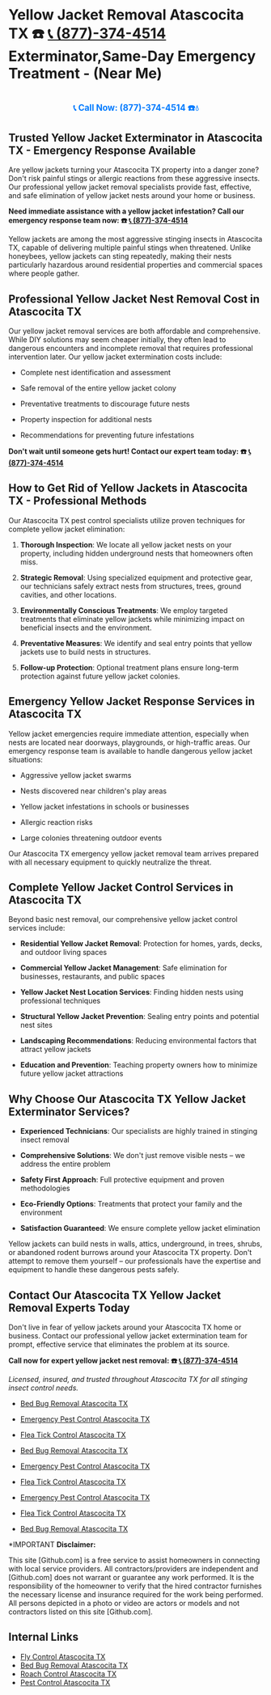# Yellow Jacket Removal Atascocita TX ☎️ [📞 (877)-374-4514](https://pest-control-4514.netlify.app) Exterminator,Same-Day Emergency Treatment - (Near Me)
# 

<p align="center" style="font-size: 1.2em; font-weight: bold; margin: 20px 0;">
  <a href="https://pest-control-4514.netlify.app" target="_blank" style="color: #007BFF; text-decoration: none;">📞 Call Now: (877)-374-4514 ☎️💧</a>
</p>

## Trusted Yellow Jacket Exterminator in Atascocita TX - Emergency Response Available

Are yellow jackets turning your Atascocita TX property into a danger zone? Don't risk painful stings or allergic reactions from these aggressive insects. Our professional yellow jacket removal specialists provide fast, effective, and safe elimination of yellow jacket nests around your home or business.

**Need immediate assistance with a yellow jacket infestation? Call our emergency response team now: ☎️ [📞 (877)-374-4514](https://pest-control-4514.netlify.app)**

Yellow jackets are among the most aggressive stinging insects in Atascocita TX, capable of delivering multiple painful stings when threatened. Unlike honeybees, yellow jackets can sting repeatedly, making their nests particularly hazardous around residential properties and commercial spaces where people gather.

## Professional Yellow Jacket Nest Removal Cost in Atascocita TX

Our yellow jacket removal services are both affordable and comprehensive. While DIY solutions may seem cheaper initially, they often lead to dangerous encounters and incomplete removal that requires professional intervention later. Our yellow jacket extermination costs include:

- Complete nest identification and assessment

- Safe removal of the entire yellow jacket colony

- Preventative treatments to discourage future nests

- Property inspection for additional nests

- Recommendations for preventing future infestations

**Don't wait until someone gets hurt! Contact our expert team today: ☎️ [📞 (877)-374-4514](https://pest-control-4514.netlify.app)**

## How to Get Rid of Yellow Jackets in Atascocita TX - Professional Methods

Our Atascocita TX pest control specialists utilize proven techniques for complete yellow jacket elimination:

1. **Thorough Inspection**: We locate all yellow jacket nests on your property, including hidden underground nests that homeowners often miss.

2. **Strategic Removal**: Using specialized equipment and protective gear, our technicians safely extract nests from structures, trees, ground cavities, and other locations.

3. **Environmentally Conscious Treatments**: We employ targeted treatments that eliminate yellow jackets while minimizing impact on beneficial insects and the environment.

4. **Preventative Measures**: We identify and seal entry points that yellow jackets use to build nests in structures.

5. **Follow-up Protection**: Optional treatment plans ensure long-term protection against future yellow jacket colonies.

## Emergency Yellow Jacket Response Services in Atascocita TX

Yellow jacket emergencies require immediate attention, especially when nests are located near doorways, playgrounds, or high-traffic areas. Our emergency response team is available to handle dangerous yellow jacket situations:

- Aggressive yellow jacket swarms

- Nests discovered near children's play areas

- Yellow jacket infestations in schools or businesses

- Allergic reaction risks

- Large colonies threatening outdoor events

Our Atascocita TX emergency yellow jacket removal team arrives prepared with all necessary equipment to quickly neutralize the threat.

## Complete Yellow Jacket Control Services in Atascocita TX

Beyond basic nest removal, our comprehensive yellow jacket control services include:

- **Residential Yellow Jacket Removal**: Protection for homes, yards, decks, and outdoor living spaces

- **Commercial Yellow Jacket Management**: Safe elimination for businesses, restaurants, and public spaces

- **Yellow Jacket Nest Location Services**: Finding hidden nests using professional techniques

- **Structural Yellow Jacket Prevention**: Sealing entry points and potential nest sites

- **Landscaping Recommendations**: Reducing environmental factors that attract yellow jackets

- **Education and Prevention**: Teaching property owners how to minimize future yellow jacket attractions

## Why Choose Our Atascocita TX Yellow Jacket Exterminator Services?

- **Experienced Technicians**: Our specialists are highly trained in stinging insect removal

- **Comprehensive Solutions**: We don't just remove visible nests – we address the entire problem

- **Safety First Approach**: Full protective equipment and proven methodologies

- **Eco-Friendly Options**: Treatments that protect your family and the environment

- **Satisfaction Guaranteed**: We ensure complete yellow jacket elimination

Yellow jackets can build nests in walls, attics, underground, in trees, shrubs, or abandoned rodent burrows around your Atascocita TX property. Don't attempt to remove them yourself – our professionals have the expertise and equipment to handle these dangerous pests safely.

## Contact Our Atascocita TX Yellow Jacket Removal Experts Today

Don't live in fear of yellow jackets around your Atascocita TX home or business. Contact our professional yellow jacket extermination team for prompt, effective service that eliminates the problem at its source.

**Call now for expert yellow jacket nest removal: ☎️ [📞 (877)-374-4514](https://pest-control-4514.netlify.app)**

*Licensed, insured, and trusted throughout Atascocita TX for all stinging insect control needs.*


- [Bed Bug Removal Atascocita TX](https://github.com/allyoucaneatsushiin/plumbing-texas/blob/main/Bed-Bug-Removal-Atascocita-TX-877-374-4514-Exterminator-Same-Day-Emergency-Treatment-Near-Me.md)
- [Emergency Pest Control Atascocita TX](https://github.com/allyoucaneatsushiin/plumbing-texas/blob/main/Emergency-Pest-Control-Atascocita-TX-877-374-4514-24-7-Fast-Response-Near-Me.md)
- [Flea Tick Control Atascocita TX](https://github.com/allyoucaneatsushiin/plumbing-texas/blob/main/Flea-Tick-Control-Atascocita-TX-877-374-4514-Removal-Exterminator-Same-Day-Emergency-Treatment-Near-Me.md)


- [Bed Bug Removal Atascocita TX](https://github.com/allyoucaneatsushiin/plumbing-texas/blob/main/Bed-Bug-Removal-Atascocita-TX-877-374-4514-Exterminator-Same-Day-Emergency-Treatment-Near-Me.md)
- [Emergency Pest Control Atascocita TX](https://github.com/allyoucaneatsushiin/plumbing-texas/blob/main/Emergency-Pest-Control-Atascocita-TX-877-374-4514-24-7-Fast-Response-Near-Me.md)
- [Flea Tick Control Atascocita TX](https://github.com/allyoucaneatsushiin/plumbing-texas/blob/main/Flea-Tick-Control-Atascocita-TX-877-374-4514-Removal-Exterminator-Same-Day-Emergency-Treatment-Near-Me.md)


- [Emergency Pest Control Atascocita TX](https://github.com/allyoucaneatsushiin/plumbing-texas/blob/main/Emergency-Pest-Control-Atascocita-TX-877-374-4514-24-7-Fast-Response-Near-Me.md)
- [Flea Tick Control Atascocita TX](https://github.com/allyoucaneatsushiin/plumbing-texas/blob/main/Flea-Tick-Control-Atascocita-TX-877-374-4514-Removal-Exterminator-Same-Day-Emergency-Treatment-Near-Me.md)
- [Bed Bug Removal Atascocita TX](https://github.com/allyoucaneatsushiin/plumbing-texas/blob/main/Bed-Bug-Removal-Atascocita-TX-877-374-4514-Exterminator-Same-Day-Emergency-Treatment-Near-Me.md)


*IMPORTANT **Disclaimer:**  

This site [Github.com] is a free service to assist homeowners in connecting with local service providers. All contractors/providers are independent and [Github.com] does not warrant or guarantee any work performed. It is the responsibility of the homeowner to verify that the hired contractor furnishes the necessary license and insurance required for the work being performed. All persons depicted in a photo or video are actors or models and not contractors listed on this site [Github.com].


## Internal Links
- [Fly Control Atascocita TX](https://github.com/allyoucaneatsushiin/plumbing-texas/blob/main/Fly-Control-Atascocita-TX-877-374-4514-Prevention-Same-Day-Emergency-Treatment-Near-Me.md)
- [Bed Bug Removal Atascocita TX](https://github.com/allyoucaneatsushiin/plumbing-texas/blob/main/Bed-Bug-Removal-Atascocita-TX-877-374-4514-Exterminator-Same-Day-Emergency-Treatment-Near-Me.md)
- [Roach Control Atascocita TX](https://github.com/allyoucaneatsushiin/plumbing-texas/blob/main/Roach-Control-Atascocita-TX-877-374-4514-Removal-Exterminator-Same-Day-Emergency-Treatment-Near-Me.md)
- [Pest Control Atascocita TX](https://github.com/allyoucaneatsushiin/plumbing-texas/blob/main/Pest-Control-Atascocita-TX-877-374-4514-Exterminator-Same-Day-Emergency-Treatment-Near-Me.md)
